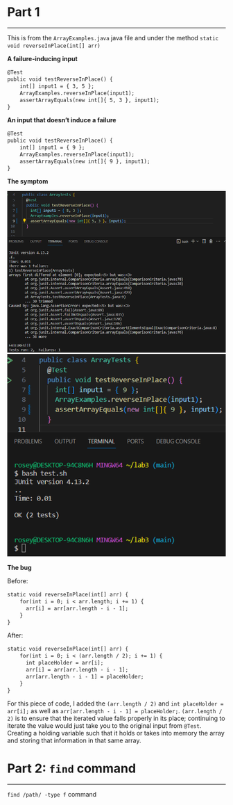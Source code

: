 
# Part 1
---
This is from the `ArrayExamples.java` java file and under the method `static void reverseInPlace(int[] arr)`

**A failure-inducing input**

```
@Test 
public void testReverseInPlace() {
    int[] input1 = { 3, 5 };
    ArrayExamples.reverseInPlace(input1);
    assertArrayEquals(new int[]{ 5, 3 }, input1);
}
```

**An input that doesn’t induce a failure**
```
@Test 
public void testReverseInPlace() {
    int[] input1 = { 9 };
    ArrayExamples.reverseInPlace(input1);
    assertArrayEquals(new int[]{ 9 }, input1);
}
```

**The symptom**

![Image](failtest.png)
![Image](passestest.png)


**The bug**

Before:
```
static void reverseInPlace(int[] arr) {
    for(int i = 0; i < arr.length; i += 1) {
      arr[i] = arr[arr.length - i - 1];
    }
}
```


After:
```
static void reverseInPlace(int[] arr) {
    for(int i = 0; i < (arr.length / 2); i += 1) {
      int placeHolder = arr[i];
      arr[i] = arr[arr.length - i - 1];
      arr[arr.length - i - 1] = placeHolder;
    }
}

```
For this piece of code, I added the `(arr.length / 2)` and `int placeHolder = arr[i];` as well as `arr[arr.length - i - 1] = placeHolder;`. `(arr.length / 2)` is to ensure that the iterated value falls properly in its place; continuing to iterate the value would just take you to the original input from `@Test`. Creating a holding variable such that it holds or takes into memory the array and storing that information in that same array. 


# Part 2: `find` command
---

`find /path/ -type f` command
